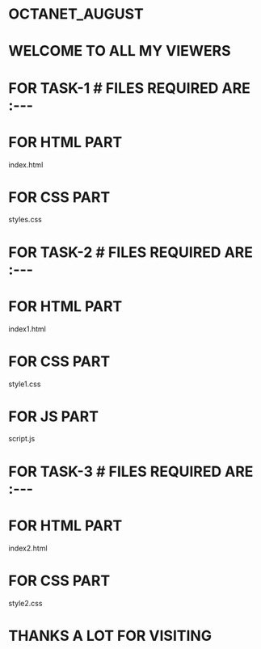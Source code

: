 # OCTANET_AUGUST

# WELCOME TO ALL MY VIEWERS #

# FOR TASK-1 # FILES  REQUIRED ARE :---
FOR HTML PART
==============
index.html

FOR CSS PART
=============
styles.css

# FOR TASK-2 # FILES  REQUIRED ARE :---
FOR HTML PART
==============
index1.html

FOR CSS PART
=============
style1.css

FOR JS PART
============
script.js

# FOR TASK-3 # FILES  REQUIRED ARE :---
FOR HTML PART
==============
index2.html

FOR CSS PART
=============
style2.css

# THANKS A LOT FOR VISITING #
